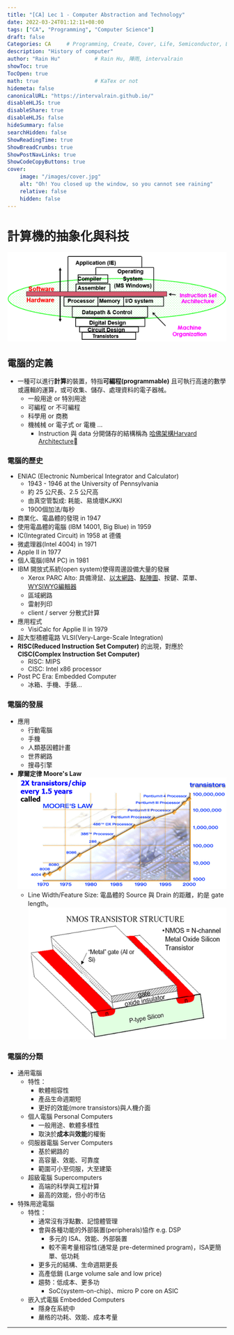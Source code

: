 ```yaml
---
title: "[CA] Lec 1 - Computer Abstraction and Technology"
date: 2022-03-24T01:12:11+08:00
tags: ["CA", "Programming", "Computer Science"]
draft: false
Categories: CA     # Programming, Create, Cover, Life, Semiconductor, Leetcode, Logic Design, Daily, OS, CS50, CA
description: "History of computer"
author: "Rain Hu"           # Rain Hu, 陣雨, intervalrain
showToc: true
TocOpen: true
math: true                  # KaTex or not
hidemeta: false
canonicalURL: "https://intervalrain.github.io/"
disableHLJS: true
disableShare: true
disableHLJS: false
hideSummary: false
searchHidden: false
ShowReadingTime: true
ShowBreadCrumbs: true
ShowPostNavLinks: true
ShowCodeCopyButtons: true
cover:
    image: "/images/cover.jpg"
    alt: "Oh! You closed up the window, so you cannot see raining"
    relative: false
    hidden: false
---
```

# 計算機的抽象化與科技
![arch](/images/CA/Lec0/arch.png)
## 電腦的定義
+ 一種可以進行**計算**的裝置，特指**可編程(programmable)** 且可執行高速的數學或邏輯的運算，或可收集、儲存、處理資料的電子器械。
    + 一般用途 or 特別用途
    + 可編程 or 不可編程
    + 科學用 or 商務
    + 機械械 or 電子式 or 電機 ...
        + Instruction 與 data 分開儲存的結構稱為 [哈佛架構Harvard Architecture](https://zh.wikipedia.org/zh-tw/%E5%93%88%E4%BD%9B%E7%BB%93%E6%9E%84?msclkid=c1396340ab9a11eca75aa799cfa527fc)
### 電腦的歷史
+ ENIAC (Electronic Numberical Integrator and Calculator)
    + 1943 - 1946 at the University of Pennsylvania
    + 約 25 公尺長、2.5 公尺高
    + 由真空管製成: 耗能、易燒壞KJKKI
    + 1900個加法/每秒
+ 商業化、電晶體的發現 in 1947
+ 使用電晶體的電腦 (IBM 14001, Big Blue) in 1959
+ IC(Integrated Circuit) in 1958 at 德儀
+ 微處理器(Intel 4004) in 1971
+ Apple II in 1977
+ 個人電腦(IBM PC) in 1981
+ IBM 開放式系統(open system)使得周邊設備大量的發展
    + Xerox PARC Alto: 具備滑鼠、[以太網路](https://zh.wikipedia.org/wiki/以太网)、[點陣圖](https://zh.wikipedia.org/wiki/位图)、按鍵、菜單、[WYSIWYG編輯器](https://zh.wikipedia.org/wiki/所见即所得)
    + 區域網路
    + 雷射列印
    + client / server 分散式計算
+ 應用程式
    + VisiCalc for Applie II in 1979
+ 超大型積體電路 VLSI(Very-Large-Scale Integration)
+ **RISC(Reduced Instruction Set Computer)** 的出現，對應於 **CISC(Complex Instruction Set Computer)**
    + RISC: MIPS
    + CISC: Intel x86 processor
+ Post PC Era: Embedded Computer
    + 冰箱、手機、手錶…
### 電腦的發展
+ 應用
    + 行動電腦
    + 手機
    + 人類基因體計畫
    + 世界網路
    + 搜尋引擎
+ **摩爾定律 Moore's Law**
![moore](/images/CA/Lec1/moore.png)
    + Line Width/Feature Size: 電晶體的 Source 與 Drain 的距離，約是 gate length。
    ![nmos](/images/CA/Lec1/nmos.png)
### 電腦的分類
+ 通用電腦
    + 特性：
        + 軟體相容性
        + 產品生命週期短
        + 更好的效能(more transistors)與人機介面
    + 個人電腦 Personal Computers
        + 一般用途、軟體多樣性
        + 取決於**成本**與**效能**的權衡
    + 伺服器電腦 Server Computers
        + 基於網路的
        + 高容量、效能、可靠度
        + 範圍可小至伺服，大至建築
    + 超級電腦 Supercomputers
        + 高端的科學與工程計算
        + 最高的效能，但小的市佔
+ 特殊用途電腦
    + 特性：
        + 通常沒有浮點數、記憶體管理
        + 會與各種功能的外部裝置(peripherals)協作 e.g. DSP
            + 多元的 ISA、效能、外部裝置
            + 較不需考量相容性(通常是 pre-determined program)，ISA更簡單、低功耗
        + 更多元的結構、生命週期更長
        + 高產低銷 (Large volume sale and low price)
        + 趨勢：低成本、更多功
            + SoC(system-on-chip)、micro P core on ASIC
    + 嵌入式電腦 Embedded Computers
        + 隱身在系統中
        + 嚴格的功耗、效能、成本考量
---
## 
